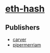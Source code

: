 # [eth-hash](https://pypi.org/project/eth-hash)



## Publishers
- [carver](https://pypi.org/user/carver)
- [pipermerriam](https://pypi.org/user/pipermerriam)

